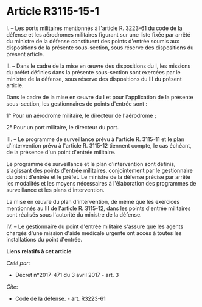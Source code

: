 # Article R3115-15-1

I. – Les ports militaires mentionnés à l'article R. 3223-61 du code de la défense et les aérodromes militaires figurant sur
une liste fixée par arrêté du ministre de la défense constituent des points d'entrée soumis aux dispositions de la présente
sous-section, sous réserve des dispositions du présent article.

II. – Dans le cadre de la mise en œuvre des dispositions du I, les missions du préfet définies dans la présente sous-section
sont exercées par le ministre de la défense, sous réserve des dispositions du III du présent article.

Dans le cadre de la mise en œuvre du I et pour l'application de la présente sous-section, les gestionnaires de points
d'entrée sont :

1° Pour un aérodrome militaire, le directeur de l'aérodrome ;

2° Pour un port militaire, le directeur du port.

III. – Le programme de surveillance prévu à l'article R. 3115-11 et le plan d'intervention prévu à l'article R. 3115-12
tiennent compte, le cas échéant, de la présence d'un point d'entrée militaire.

Le programme de surveillance et le plan d'intervention sont définis, s'agissant des points d'entrée militaires, conjointement
par le gestionnaire du point d'entrée et le préfet. Le ministre de la défense précise par arrêté les modalités et les moyens
nécessaires à l'élaboration des programmes de surveillance et les plans d'intervention.

La mise en œuvre du plan d'intervention, de même que les exercices mentionnés au III de l'article R. 3115-12, dans les points
d'entrée militaires sont réalisés sous l'autorité du ministre de la défense.

IV. – Le gestionnaire du point d'entrée militaire s'assure que les agents chargés d'une mission d'aide médicale urgente ont
accès à toutes les installations du point d'entrée.

**Liens relatifs à cet article**

_Créé par_:

  - Décret n°2017-471 du 3 avril 2017 - art. 3

_Cite_:

  - Code de la défense. - art. R3223-61
